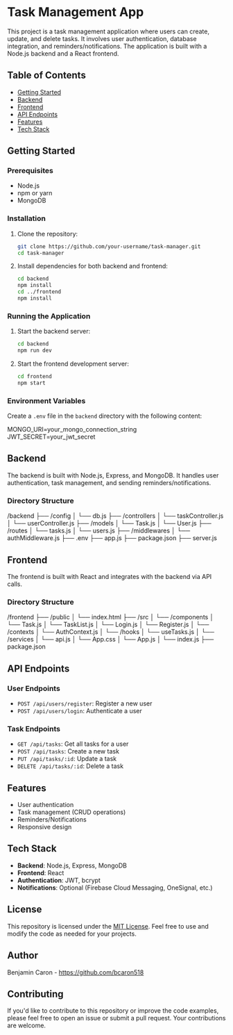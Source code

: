 # Task Management App

This project is a task management application where users can create, update, and delete tasks. It involves user authentication, database integration, and reminders/notifications. The application is built with a Node.js backend and a React frontend.

## Table of Contents
- [Getting Started](#getting-started)
- [Backend](#backend)
- [Frontend](#frontend)
- [API Endpoints](#api-endpoints)
- [Features](#features)
- [Tech Stack](#tech-stack)

## Getting Started

### Prerequisites
- Node.js
- npm or yarn
- MongoDB

### Installation

1. Clone the repository:
    ```sh
    git clone https://github.com/your-username/task-manager.git
    cd task-manager
    ```

2. Install dependencies for both backend and frontend:
    ```sh
    cd backend
    npm install
    cd ../frontend
    npm install
    ```

### Running the Application

1. Start the backend server:
    ```sh
    cd backend
    npm run dev
    ```

2. Start the frontend development server:
    ```sh
    cd frontend
    npm start
    ```

### Environment Variables

Create a `.env` file in the `backend` directory with the following content:

MONGO_URI=your_mongo_connection_string JWT_SECRET=your_jwt_secret

## Backend

The backend is built with Node.js, Express, and MongoDB. It handles user authentication, task management, and sending reminders/notifications.

### Directory Structure

/backend
├── /config
│   └── db.js
├── /controllers
│   └── taskController.js
│   └── userController.js
├── /models
│   └── Task.js
│   └── User.js
├── /routes
│   └── tasks.js
│   └── users.js
├── /middlewares
│   └── authMiddleware.js
├── .env
├── app.js
├── package.json
├── server.js


## Frontend

The frontend is built with React and integrates with the backend via API calls.

### Directory Structure

/frontend
├── /public
│   └── index.html
├── /src
│   └── /components
│       └── Task.js
│       └── TaskList.js
│       └── Login.js
│       └── Register.js
│   └── /contexts
│       └── AuthContext.js
│   └── /hooks
│       └── useTasks.js
│   └── /services
│       └── api.js
│   └── App.css
│   └── App.js
│   └── index.js
├── package.json

## API Endpoints

### User Endpoints
- `POST /api/users/register`: Register a new user
- `POST /api/users/login`: Authenticate a user

### Task Endpoints
- `GET /api/tasks`: Get all tasks for a user
- `POST /api/tasks`: Create a new task
- `PUT /api/tasks/:id`: Update a task
- `DELETE /api/tasks/:id`: Delete a task

## Features
- User authentication
- Task management (CRUD operations)
- Reminders/Notifications
- Responsive design

## Tech Stack
- **Backend**: Node.js, Express, MongoDB
- **Frontend**: React
- **Authentication**: JWT, bcrypt
- **Notifications**: Optional (Firebase Cloud Messaging, OneSignal, etc.)

## License
This repository is licensed under the [MIT License](LICENSE). Feel free to use and modify the code as needed for your projects.

## Author
Benjamin Caron - https://github.com/bcaron518

## Contributing
If you'd like to contribute to this repository or improve the code examples, please feel free to open an issue or submit a pull request. Your contributions are welcome.
